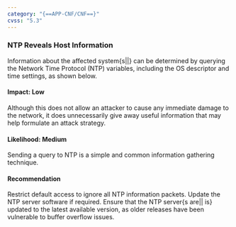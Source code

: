 ```yaml
---
category: "{==APP-CNF/CNF==}"
cvss: "5.3"
---
```

### NTP Reveals Host Information
Information about the affected system{s||} can be determined by querying the Network Time Protocol (NTP) variables, including the OS descriptor and time settings, as shown below.
#### Impact: Low
Although this does not allow an attacker to cause any immediate damage to the network, it does unnecessarily give away useful information that may help formulate an attack strategy.
#### Likelihood: Medium
Sending a query to NTP is a simple and common information gathering technique.
#### Recommendation
Restrict default access to ignore all NTP information packets. Update the NTP server software if required. Ensure that the NTP server{s are|| is} updated to the latest available version, as older releases have been vulnerable to buffer overflow issues.
